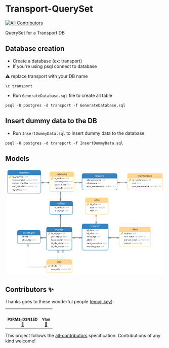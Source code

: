# Transport-QuerySet
<!-- ALL-CONTRIBUTORS-BADGE:START - Do not remove or modify this section -->
[![All Contributors](https://img.shields.io/badge/all_contributors-2-orange.svg?style=flat-square)](#contributors-)
<!-- ALL-CONTRIBUTORS-BADGE:END -->

QuerySet for a Transport DB

## Database creation

- Create a database (ex: transport)
- If you're using psql connect to database

:warning: replace transport with your DB name

```shell
\c transport
```

- Run `GenerateDatabase.sql` file to create all table

```shell
psql -U postgres -d transport -f GenerateDatabase.sql
```

## Insert dummy data to the DB

- Run `InsertDummyData.sql` to insert dummy data to the database

```shell
psql -U postgres -d transport -f InsertDummyData.sql
```

## Models

![Transports Models](/assets/Model%20.png "Transport DB Models ")

## Contributors ✨

Thanks goes to these wonderful people ([emoji key](https://allcontributors.org/docs/en/emoji-key)):

<!-- ALL-CONTRIBUTORS-LIST:START - Do not remove or modify this section -->
<!-- prettier-ignore-start -->
<!-- markdownlint-disable -->
<table>
  <tr>
    <td align="center"><a href="https://github.com/Tsirimaholy"><img src="https://avatars.githubusercontent.com/u/72337259?v=4?s=100" width="100px;" alt=""/><br /><sub><b>P3RM1_D3N1ED</b></sub></a><br /><a href="https://github.com/HEI-Org/Transport-QuerySet/commits?author=Tsirimaholy" title="Documentation">📖</a></td>
    <td align="center"><a href="https://github.com/YlanNaly"><img src="https://avatars.githubusercontent.com/u/99525156?v=4?s=100" width="100px;" alt=""/><br /><sub><b>Ylan </b></sub></a><br /><a href="#data-YlanNaly" title="Data">🔣</a></td>
  </tr>
</table>

<!-- markdownlint-restore -->
<!-- prettier-ignore-end -->

<!-- ALL-CONTRIBUTORS-LIST:END -->

This project follows the [all-contributors](https://github.com/all-contributors/all-contributors) specification. Contributions of any kind welcome!